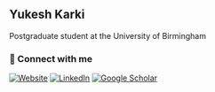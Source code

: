 ## Yukesh Karki

Postgraduate student at the University of Birmingham

<!-- 🌐 [yukeshkarki.com.np](https://yukeshkarki.com.np/) -->

### 🔗 Connect with me

[![Website](https://img.shields.io/badge/Website-000000?logo=About.me&logoColor=white)](https://yukeshkarki.com.np)
[![LinkedIn](https://img.shields.io/badge/-LinkedIn-blue?logo=linkedin&logoColor=white)]([https://linkedin.com/in/yourprofile](https://www.linkedin.com/in/yukesh-karki-2b05bb1a4/))
[![Google Scholar](https://img.shields.io/badge/Google%20Scholar-4285F4?logo=googlescholar&logoColor=white)](https://scholar.google.com/citations?user=P8cTXUwAAAAJ&hl=en&authuser=1)


<!--
[![YouTube](https://img.shields.io/badge/-YouTube-red?logo=youtube&logoColor=white)](https://youtube.com/yourchannel)
[![Twitter](https://img.shields.io/badge/-Twitter-blue?logo=twitter&logoColor=white)](https://twitter.com/yourhandle)
[![Mastodon](https://img.shields.io/badge/-Fosstodon-purple?logo=mastodon&logoColor=white)](https://fosstodon.org/@yourhandle)
[![Bluesky](https://img.shields.io/badge/-Bluesky-blue?logo=bluesky&logoColor=white)](https://bsky.app/profile/yourhandle)

---
